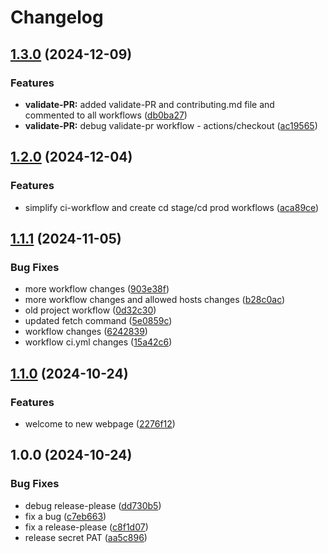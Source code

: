 # Changelog

## [1.3.0](https://github.com/Morethanatester/django-benpavey/compare/v1.2.0...v1.3.0) (2024-12-09)


### Features

* **validate-PR:** added validate-PR and contributing.md file and commented to all workflows ([db0ba27](https://github.com/Morethanatester/django-benpavey/commit/db0ba2741ec49dfc14fda159d6f94aa176c70424))
* **validate-PR:** debug validate-pr workflow - actions/checkout ([ac19565](https://github.com/Morethanatester/django-benpavey/commit/ac1956522b73089ce63116299a52770fab18cd90))

## [1.2.0](https://github.com/Morethanatester/django-benpavey/compare/v1.1.1...v1.2.0) (2024-12-04)


### Features

* simplify ci-workflow and create cd stage/cd prod workflows ([aca89ce](https://github.com/Morethanatester/django-benpavey/commit/aca89ce3f7f53e52298e798f502c39c6e9acab66))

## [1.1.1](https://github.com/Morethanatester/django-benpavey/compare/v1.1.0...v1.1.1) (2024-11-05)


### Bug Fixes

* more workflow changes ([903e38f](https://github.com/Morethanatester/django-benpavey/commit/903e38f19885de2e5ce0209f529b80fdec944c8d))
* more workflow changes and allowed hosts changes ([b28c0ac](https://github.com/Morethanatester/django-benpavey/commit/b28c0acaec9157811f5219f6f31285e345559041))
* old project workflow ([0d32c30](https://github.com/Morethanatester/django-benpavey/commit/0d32c30a2bbf994cac12ef65b1253ceee44a8803))
* updated fetch command ([5e0859c](https://github.com/Morethanatester/django-benpavey/commit/5e0859cc917e931e420c63a1667b72b18baa1a0e))
* workflow changes ([6242839](https://github.com/Morethanatester/django-benpavey/commit/6242839b6e9825866c923bc37044d009f891f43c))
* workflow ci.yml changes ([15a42c6](https://github.com/Morethanatester/django-benpavey/commit/15a42c6d2a5c289fabae40ce20dad229aa247b9b))

## [1.1.0](https://www.github.com/Morethanatester/django-benpavey/compare/v1.0.0...v1.1.0) (2024-10-24)


### Features

* welcome to new webpage ([2276f12](https://www.github.com/Morethanatester/django-benpavey/commit/2276f124ab00dc602a871afac69b505088020f88))

## 1.0.0 (2024-10-24)


### Bug Fixes

* debug release-please ([dd730b5](https://www.github.com/Morethanatester/django-benpavey/commit/dd730b50a3bc7bab0f80b4d8f5013f72774b400c))
* fix a bug ([c7eb663](https://www.github.com/Morethanatester/django-benpavey/commit/c7eb66323f68617d6e34a353f22d869de5f26b52))
* fix a release-please ([c8f1d07](https://www.github.com/Morethanatester/django-benpavey/commit/c8f1d077e9e98e65f224fe37d1ec6aa7dafe4061))
* release secret PAT ([aa5c896](https://www.github.com/Morethanatester/django-benpavey/commit/aa5c896b048e6732c9a56d935f020247aeb42013))
